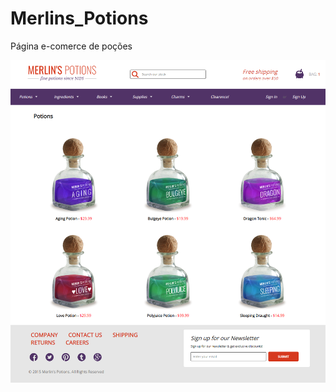 # Merlins_Potions
 Página e-comerce de poções

![Merlins Potions Layout](/images/Layout/Merlins-Potions-Desktop.png)
